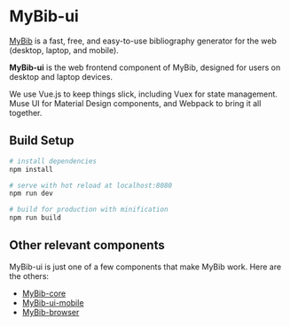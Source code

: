 # MyBib-ui

[MyBib](https://www.mybib.com) is a fast, free, and easy-to-use bibliography generator for the web (desktop, laptop, and mobile).

**MyBib-ui** is the web frontend component of MyBib, designed for users on desktop and laptop devices.

We use Vue.js to keep things slick, including Vuex for state management. Muse UI for Material Design components, and Webpack to bring it all together.

## Build Setup

``` bash
# install dependencies
npm install

# serve with hot reload at localhost:8080
npm run dev

# build for production with minification
npm run build
```
## Other relevant components
MyBib-ui is just one of a few components that make MyBib work. Here are the others:
 - [MyBib-core](https://github.com/mybibhq/mybib-core)
 - [MyBib-ui-mobile](https://github.com/mybibhq/mybib-ui-mobile)
 - [MyBib-browser](https://github.com/mybibhq/mybib-browser)
